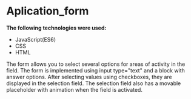 # **Aplication_form**

**The following technologies were used:**
- JavaScript(ES6)
- CSS
- HTML
  
The form allows you to select several options for areas of activity in the field. The form is implemented using input type="text" and a block with answer options. After selecting values using checkboxes, they are displayed in the selection field.
The selection field also has a movable placeholder with animation when the field is activated.

